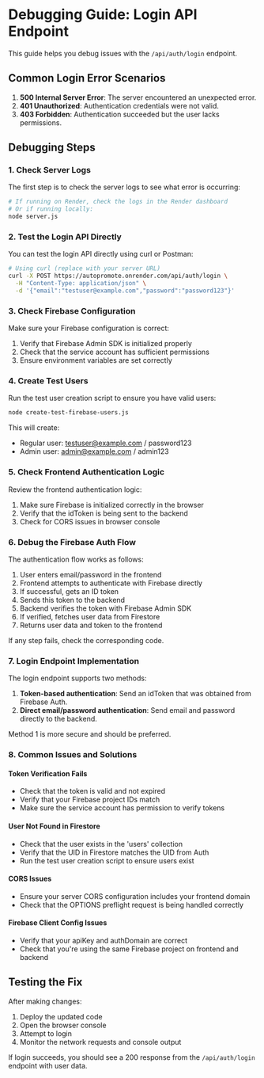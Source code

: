 # Debugging Guide: Login API Endpoint

This guide helps you debug issues with the `/api/auth/login` endpoint.

## Common Login Error Scenarios

1. **500 Internal Server Error**: The server encountered an unexpected error.
2. **401 Unauthorized**: Authentication credentials were not valid.
3. **403 Forbidden**: Authentication succeeded but the user lacks permissions.

## Debugging Steps

### 1. Check Server Logs

The first step is to check the server logs to see what error is occurring:

```bash
# If running on Render, check the logs in the Render dashboard
# Or if running locally:
node server.js
```

### 2. Test the Login API Directly

You can test the login API directly using curl or Postman:

```bash
# Using curl (replace with your server URL)
curl -X POST https://autopromote.onrender.com/api/auth/login \
  -H "Content-Type: application/json" \
  -d '{"email":"testuser@example.com","password":"password123"}'
```

### 3. Check Firebase Configuration

Make sure your Firebase configuration is correct:

1. Verify that Firebase Admin SDK is initialized properly
2. Check that the service account has sufficient permissions
3. Ensure environment variables are set correctly

### 4. Create Test Users

Run the test user creation script to ensure you have valid users:

```bash
node create-test-firebase-users.js
```

This will create:
- Regular user: testuser@example.com / password123
- Admin user: admin@example.com / admin123

### 5. Check Frontend Authentication Logic

Review the frontend authentication logic:

1. Make sure Firebase is initialized correctly in the browser
2. Verify that the idToken is being sent to the backend
3. Check for CORS issues in browser console

### 6. Debug the Firebase Auth Flow

The authentication flow works as follows:

1. User enters email/password in the frontend
2. Frontend attempts to authenticate with Firebase directly
3. If successful, gets an ID token
4. Sends this token to the backend
5. Backend verifies the token with Firebase Admin SDK
6. If verified, fetches user data from Firestore
7. Returns user data and token to the frontend

If any step fails, check the corresponding code.

### 7. Login Endpoint Implementation

The login endpoint supports two methods:

1. **Token-based authentication**: Send an idToken that was obtained from Firebase Auth.
2. **Direct email/password authentication**: Send email and password directly to the backend.

Method 1 is more secure and should be preferred.

### 8. Common Issues and Solutions

#### Token Verification Fails

- Check that the token is valid and not expired
- Verify that your Firebase project IDs match
- Make sure the service account has permission to verify tokens

#### User Not Found in Firestore

- Check that the user exists in the 'users' collection
- Verify that the UID in Firestore matches the UID from Auth
- Run the test user creation script to ensure users exist

#### CORS Issues

- Ensure your server CORS configuration includes your frontend domain
- Check that the OPTIONS preflight request is being handled correctly

#### Firebase Client Config Issues

- Verify that your apiKey and authDomain are correct
- Check that you're using the same Firebase project on frontend and backend

## Testing the Fix

After making changes:

1. Deploy the updated code
2. Open the browser console
3. Attempt to login
4. Monitor the network requests and console output

If login succeeds, you should see a 200 response from the `/api/auth/login` endpoint with user data.

